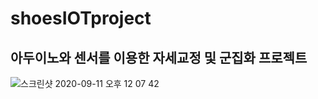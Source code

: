 # shoesIOTproject
## 아두이노와 센서를 이용한 자세교정 및 군집화 프로젝트 
![스크린샷 2020-09-11 오후 12 07 42](https://user-images.githubusercontent.com/48663295/93008920-8657ad00-f5b5-11ea-9b93-0de8ef066134.png)
